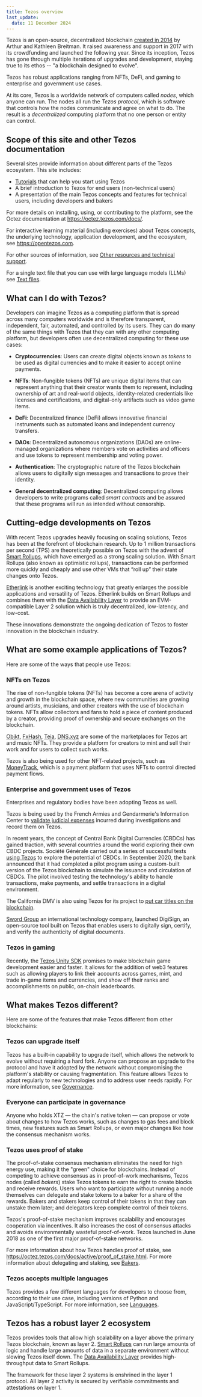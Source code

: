 ```yaml
---
title: Tezos overview
last_update:
  date: 11 December 2024
---
```


Tezos is an open-source, decentralized blockchain [created in 2014](https://tezos.com/whitepaper.pdf) by Arthur and Kathleen Breitman. It raised awareness and support in 2017 with its crowdfunding and launched the following year. Since its inception, Tezos has gone through multiple iterations of upgrades and development, staying true to its ethos -- "a blockchain designed to evolve".

Tezos has robust applications ranging from NFTs, DeFi, and gaming to enterprise and government use cases.

At its core, Tezos is a worldwide network of computers called _nodes_, which anyone can run.
The nodes all run the _Tezos protocol_, which is software that controls how the nodes communicate and agree on what to do.
The result is a _decentralized_ computing platform that no one person or entity can control.

## Scope of this site and other Tezos documentation

Several sites provide information about different parts of the Tezos ecosystem.
This site includes:

- [Tutorials](/tutorials) that can help you start using Tezos
- A brief introduction to Tezos for end users (non-technical users)
- A presentation of the main Tezos concepts and features for technical users, including developers and bakers

For more details on installing, using, or contributing to the platform, see the Octez documentation at https://octez.tezos.com/docs/.

For interactive learning material (including exercises) about Tezos concepts, the underlying technology, application development, and the ecosystem, see https://opentezos.com.

For other sources of information, see [Other resources and technical support](/overview/resources).

For a single text file that you can use with large language models (LLMs) see [Text files](/reference/textfiles).

## What can I do with Tezos?

Developers can imagine Tezos as a computing platform that is spread across many computers worldwide and is therefore transparent, independent, fair, automated, and controlled by its users.
They can do many of the same things with Tezos that they can with any other computing platform, but developers often use decentralized computing for these use cases:

- **Cryptocurrencies**: Users can create digital objects known as _tokens_ to be used as digital currencies and to make it easier to accept online payments.

- **NFTs**: Non-fungible tokens (NFTs) are unique digital items that can represent anything that their creator wants them to represent, including ownership of art and real-world objects, identity-related credentials like licenses and certifications, and digital-only artifacts such as video game items.

- **DeFi**: Decentralized finance (DeFi) allows innovative financial instruments such as automated loans and independent currency transfers.

- **DAOs**: Decentralized autonomous organizations (DAOs) are online-managed organizations where members vote on activities and officers and use tokens to represent membership and voting power.

- **Authentication**: The cryptographic nature of the Tezos blockchain allows users to digitally sign messages and transactions to prove their identity.

- **General decentralized computing**: Decentralized computing allows developers to write programs called _smart contracts_ and be assured that these programs will run as intended without censorship.

## Cutting-edge developments on Tezos

With recent Tezos upgrades heavily focusing on scaling solutions, Tezos has been at the forefront of blockchain research. Up to 1 million transactions per second (TPS) are theoretically possible on Tezos with the advent of [Smart Rollups](/architecture/smart-rollups), which have emerged as a strong scaling solution. With Smart Rollups (also known as optimistic rollups), transactions can be performed more quickly and cheaply and use other VMs that “roll up” their state changes onto Tezos.

[Etherlink](https://www.etherlink.com) is another exciting technology that greatly enlarges the possible applications and versatility of Tezos.
Etherlink builds on Smart Rollups and combines them with the [Data Availability Layer](/architecture/data-availability-layer) to provide an EVM-compatible Layer 2 solution which is truly decentralized, low-latency, and low-cost.

These innovations demonstrate the ongoing dedication of Tezos to foster innovation in the blockchain industry.

## What are some example applications of Tezos?

Here are some of the ways that people use Tezos:

### NFTs on Tezos

The rise of non-fungible tokens (NFTs) has become a core arena of activity and growth in the blockchain space, where new communities are growing around artists, musicians, and other creators with the use of blockchain tokens. NFTs allow collectors and fans to hold a piece of content produced by a creator, providing proof of ownership and secure exchanges on the blockchain.

[Objkt](https://objkt.com/), [FxHash](https://www.fxhash.xyz/), [Teia](https://teia.art/), [DNS.xyz](https://dns.xyz/) are some of the marketplaces for Tezos art and music NFTs.
They provide a platform for creators to mint and sell their work and for users to collect such works.

Tezos is also being used for other NFT-related projects, such as [MoneyTrack](https://moneytrack.io/), which is a payment platform that uses NFTs to control directed payment flows.

### Enterprise and government uses of Tezos

Enterprises and regulatory bodies have been adopting Tezos as well.

Tezos is being used by the French Armies and Gendarmerie's Information Center to [validate judicial expenses](https://cointelegraph.com/news/french-cybercrime-division-uses-smart-contacts-on-tezos-blockchain) incurred during investigations and record them on Tezos.

In recent years, the concept of Central Bank Digital Currencies (CBDCs) has gained traction, with several countries around the world exploring their own CBDC projects. Société Générale carried out a series of successful tests [using Tezos](https://decrypt.co/112127/societe-generales-crypto-division-lands-regulatory-approval-france) to explore the potential of CBDCs. In September 2020, the bank announced that it had completed a pilot program using a custom-built version of the Tezos blockchain to simulate the issuance and circulation of CBDCs. The pilot involved testing the technology's ability to handle transactions, make payments, and settle transactions in a digital environment.

The California DMV is also using Tezos for its project to [put car titles on the blockchain](https://fortune.com/crypto/2023/01/26/california-announces-dmv-run-blockchain-through-partnership-with-tezos/).

[Sword Group](https://www.sword-group.com/2020/09/28/sword-launches-tezos-digisign/) an international technology company, launched DigiSign, an open-source tool built on Tezos that enables users to digitally sign, certify, and verify the authenticity of digital documents.

### Tezos in gaming

Recently, the [Tezos Unity SDK](../unity) promises to make blockchain game development easier and faster. It allows for the addition of web3 features such as allowing players to link their accounts across games, mint, and trade in-game items and currencies, and show off their ranks and accomplishments on public, on-chain leaderboards.

## What makes Tezos different?

Here are some of the features that make Tezos different from other blockchains:

### Tezos can upgrade itself

Tezos has a built-in capability to upgrade itself, which allows the network to evolve without requiring a hard fork. Anyone can propose an upgrade to the protocol and have it adopted by the network without compromising the platform's stability or causing fragmentation. This feature allows Tezos to adapt regularly to new technologies and to address user needs rapidly. For more information, see [Governance](/architecture/governance).

### Everyone can participate in governance

Anyone who holds XTZ — the chain's native token — can propose or vote about changes to how Tezos works, such as changes to gas fees and block times, new features such as Smart Rollups, or even major changes like how the consensus mechanism works.

### Tezos uses proof of stake

The proof-of-stake consensus mechanism eliminates the need for high energy use, making it the "green" choice for blockchains. Instead of competing to achieve consensus as in proof-of-work mechanisms, Tezos nodes (called *bakers*) stake Tezos tokens to earn the right to create blocks and receive rewards. Users who want to participate without running a node themselves can delegate and stake tokens to a baker for a share of the rewards. Bakers and stakers keep control of their tokens in that they can unstake them later; and delegators keep complete control of their tokens.

Tezos's proof-of-stake mechanism improves scalability and encourages cooperation via incentives. It also increases the cost of consensus attacks and avoids environmentally wasteful proof-of-work. Tezos launched in June 2018 as one of the first major proof-of-stake networks.

For more information about how Tezos handles proof of stake, see https://octez.tezos.com/docs/active/proof_of_stake.html.
For more information about delegating and staking, see [Bakers](/architecture/bakers).

### Tezos accepts multiple languages

Tezos provides a few different languages for developers to choose from, according to their use case, including versions of Python and JavaScript/TypeScript. For more information, see [Languages](../smart-contracts/languages/).

## Tezos has a robust layer 2 ecosystem

Tezos provides tools that allow high scalability on a layer above the primary Tezos blockchain, known as layer 2. [Smart Rollups](/architecture/smart-rollups) can run large amounts of logic and handle large amounts of data in a separate environment without slowing Tezos itself down. The [Data Availability Layer](/architecture/data-availability-layer) provides high-throughput data to Smart Rollups.

The framework for these layer 2 systems is enshrined in the layer 1 protocol. All layer 2 activity is secured by verifiable commitments and attestations on layer 1.
